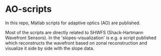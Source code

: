 AO-scripts
==========

In this repo, Matlab scripts for adaptive optics (AO) are published.

Most of the scripts are directly related to SHWFS (Shack-Hartmann Wavefront Sensors).
In the 'slopes-visualization' is e.g. a script published which reconstructs the wavefront
based on zonal reconstruction and visualize it side by side with the slope data.


